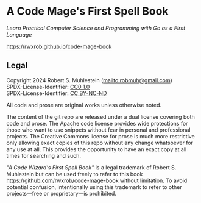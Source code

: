 # A Code Mage's First Spell Book

*Learn Practical Computer Science and Programming with Go as a First Language*

<https://rwxrob.github.io/code-mage-book>

## Legal

Copyright 2024 Robert S. Muhlestein (<mailto:robmuh@gmail.com>)  
SPDX-License-Identifier: [CC0 1.0]  
SPDX-License-Identifier: [CC BY-NC-ND]  

All code and prose are original works unless otherwise noted.

The content of the git repo are released under a dual license covering both code and prose. The Apache code license provides wide protections for those who want to use snippets without fear in personal and professional projects. The Creative Commons license for prose is much more restrictive only allowing exact copies of this repo without any change whatsoever for any use at all. This provides the opportunity to have an exact copy at all times for searching and such.

[CC0 1.0]: LICENSE-code
[CC BY-NC-ND]: LICENSE-prose

*"A Code Wizard's First Spell Book"* is a legal trademark of Robert S.
Muhlestein but can be used freely to refer to this book
<https://github.com/rwxrob/code-mage-book> without limitation. To avoid
potential confusion, intentionally using this trademark to refer to other
projects—free or proprietary—is prohibited.

